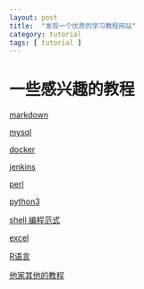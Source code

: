 ```yaml
---
layout: post
title:  "发现一个优质的学习教程网站"
category: tutorial
tags: [ tutorial ]
---
```

# 一些感兴趣的教程
[markdown][1]

[mysql][2]

[docker][3]

[jenkins][j]

[perl][4]

[python3][5]

[shell 编程范式][6]

[excel][7]

[R语言][8]

[他家其他的教程][a]


[1]:https://www.w3cschool.cn/markdownyfsm/
[2]:https://www.w3cschool.cn/mysql/
[3]:https://www.w3cschool.cn/docker/
[4]:https://www.w3cschool.cn/perl/
[5]:https://www.w3cschool.cn/python3/
[6]:https://www.w3cschool.cn/shellbook/
[7]:https://www.w3cschool.cn/exceljc/
[8]:https://www.w3cschool.cn/r/
[j]:https://www.w3cschool.cn/jenkins/
[a]:https://www.w3cschool.cn/tutorial
